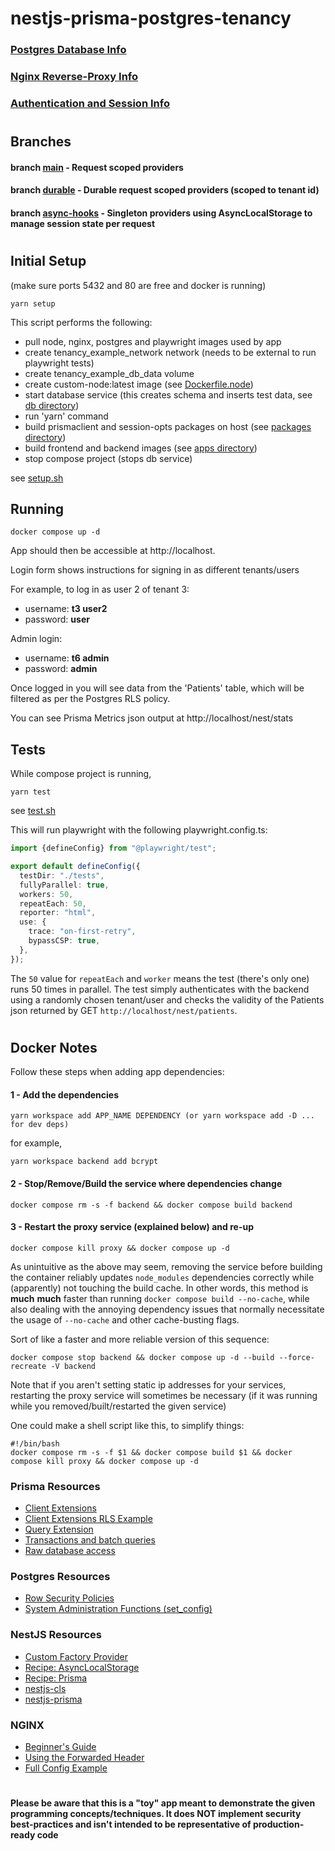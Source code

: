 # nestjs-prisma-postgres-tenancy

### [Postgres Database Info](POSTGRES.md)

### [Nginx Reverse-Proxy Info](NGINX.md)

### [Authentication and Session Info](AUTH.md)

#

## Branches

#### branch **[main](https://github.com/moofoo/nestjs-prisma-postgres-tenancy)** - Request scoped providers

#### branch **[durable](https://github.com/moofoo/nestjs-prisma-postgres-tenancy/tree/durable)** - Durable request scoped providers (scoped to tenant id)

#### branch **[async-hooks](https://github.com/moofoo/nestjs-prisma-postgres-tenancy/tree/async-hooks)** - Singleton providers using AsyncLocalStorage to manage session state per request

#

## Initial Setup

(make sure ports 5432 and 80 are free and docker is running)

```console
yarn setup
```

This script performs the following:

- pull node, nginx, postgres and playwright images used by app
- create tenancy_example_network network (needs to be external to run playwright tests)
- create tenancy_example_db_data volume
- create custom-node:latest image (see [Dockerfile.node](dockerfiles/Dockerfile.node))
- start database service (this creates schema and inserts test data, see [db directory](db))
- run 'yarn' command
- build prismaclient and session-opts packages on host (see [packages directory](packages))
- build frontend and backend images (see [apps directory](apps))
- stop compose project (stops db service)

see [setup.sh](setup.sh)

## Running

```console
docker compose up -d
```

App should then be accessible at http://localhost.

Login form shows instructions for signing in as different tenants/users

For example, to log in as user 2 of tenant 3:

- username: **t3 user2**
- password: **user**

Admin login:

- username: **t6 admin**
- password: **admin**

Once logged in you will see data from the 'Patients' table, which will be filtered as per the Postgres RLS policy.

You can see Prisma Metrics json output at http://localhost/nest/stats

## Tests

While compose project is running,

```console
yarn test
```

see [test.sh](test.sh)

This will run playwright with the following playwright.config.ts:

```typescript
import {defineConfig} from "@playwright/test";

export default defineConfig({
  testDir: "./tests",
  fullyParallel: true,
  workers: 50,
  repeatEach: 50,
  reporter: "html",
  use: {
    trace: "on-first-retry",
    bypassCSP: true,
  },
});
```

The `50` value for `repeatEach` and `worker` means the test (there's only one) runs 50 times in parallel. The test simply authenticates with the backend using a randomly chosen tenant/user and checks the validity of the Patients json returned by GET `http://localhost/nest/patients`.

#

## Docker Notes

Follow these steps when adding app dependencies:

#### 1 - Add the dependencies

```
yarn workspace add APP_NAME DEPENDENCY (or yarn workspace add -D ... for dev deps)
```

for example,

```
yarn workspace backend add bcrypt
```

#### 2 - Stop/Remove/Build the service where dependencies change

```
docker compose rm -s -f backend && docker compose build backend
```

#### 3 - Restart the proxy service (explained below) and re-up

```
docker compose kill proxy && docker compose up -d
```

As unintuitive as the above may seem, removing the service before building the container reliably updates `node_modules` dependencies correctly while (apparently) not touching the build cache. In other words, this method is **much** **much** faster than running `docker compose build --no-cache`, while also dealing with the annoying dependency issues that normally necessitate the usage of `--no-cache` and other cache-busting flags.

Sort of like a faster and more reliable version of this sequence:

```console
docker compose stop backend && docker compose up -d --build --force-recreate -V backend
```

Note that if you aren't setting static ip addresses for your services, restarting the proxy service will sometimes be necessary (if it was running while you removed/built/restarted the given service)

One could make a shell script like this, to simplify things:

```shell
#!/bin/bash
docker compose rm -s -f $1 && docker compose build $1 && docker compose kill proxy && docker compose up -d
```

### Prisma Resources

- [Client Extensions](https://www.prisma.io/docs/concepts/components/prisma-client/client-extensions)
- [Client Extensions RLS Example](https://github.com/prisma/prisma-client-extensions/tree/main/row-level-security)
- [Query Extension](https://www.prisma.io/docs/concepts/components/prisma-client/client-extensions/query)
- [Transactions and batch queries](https://www.prisma.io/docs/concepts/components/prisma-client/transactions)
- [Raw database access](https://www.prisma.io/docs/concepts/components/prisma-client/raw-database-access#executeraw)

### Postgres Resources

- [Row Security Policies](https://www.postgresql.org/docs/current/ddl-rowsecurity.html)
- [System Administration Functions (set_config)](https://www.postgresql.org/docs/8.0/functions-admin.html)

### NestJS Resources

- [Custom Factory Provider](https://docs.nestjs.com/fundamentals/custom-providers#factory-providers-usefactory)
- [Recipe: AsyncLocalStorage](https://docs.nestjs.com/recipes/async-local-storage)
- [Recipe: Prisma](https://docs.nestjs.com/recipes/prisma)
- [nestjs-cls](https://github.com/Papooch/nestjs-cls)
- [nestjs-prisma](https://nestjs-prisma.dev/)

### NGINX

- [Beginner's Guide](http://nginx.org/en/docs/beginners_guide.html)
- [Using the Forwarded Header](https://www.nginx.com/resources/wiki/start/topics/examples/forwarded/)
- [Full Config Example](https://www.nginx.com/resources/wiki/start/topics/examples/full/)

#

#

**Please be aware that this is a "toy" app meant to demonstrate the given programming concepts/techniques. It does **NOT** implement security best-practices and isn't intended to be representative of production-ready code**
